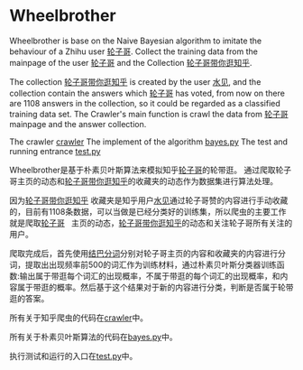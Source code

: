 # Wheelbrother

Wheelbrother is base on the Naive Bayesian algorithm to imitate the behaviour of a Zhihu user [轮子哥](https://www.zhihu.com/people/excited-vczh/answers). Collect the training data from the mainpage of the user [轮子哥](https://www.zhihu.com/people/excited-vczh/answers) and the Collection [轮子哥带你逛知乎](https://www.zhihu.com/collection/61913303).

The collection [轮子哥带你逛知乎](https://www.zhihu.com/collection/61913303) is created by the user [水见](https://www.zhihu.com/people/shui-jian/answers), and the collection contain the answers which [轮子哥](https://www.zhihu.com/people/excited-vczh/answers) has voted, from now on there are 1108 answers in the collection, so it could be regarded as a classified training data set. The Crawler's main function is crawl the data from [轮子哥](https://www.zhihu.com/people/excited-vczh/answers) mainpage and the answer collection.

The crawler [crawler](https://github.com/chenjunqian/Wheelbrother/tree/master/crawler)
The implement of the algorithm [bayes.py](https://github.com/chenjunqian/Wheelbrother/blob/master/bayes.py)
The test and running entrance [test.py](https://github.com/chenjunqian/Wheelbrother/blob/master/test.py)


Wheelbrother是基于朴素贝叶斯算法来模拟知乎[轮子哥](https://www.zhihu.com/people/excited-vczh/answers)的轮带逛。
通过爬取轮子哥主页的动态和[轮子哥带你逛知乎](https://www.zhihu.com/collection/61913303)的收藏夹的动态作为数据集进行算法处理。

因为[轮子哥带你逛知乎](https://www.zhihu.com/collection/61913303) 收藏夹是知乎用户[水见](https://www.zhihu.com/people/shui-jian/answers)通过轮子哥赞的内容进行手动收藏的，目前有1108条数据，可以当做是已经分类好的训练集，所以爬虫的主要工作就是爬取[轮子哥](https://www.zhihu.com/people/excited-vczh/answers)   主页的动态，[轮子哥带你逛知乎](https://www.zhihu.com/collection/61913303)的动态和关注轮子哥所有关注的用户。

爬取完成后，首先使用[结巴分词](https://github.com/fxsjy/jieba)分别对轮子哥主页的内容和收藏夹的内容进行分词，提取出出现频率前500的词汇作为训练材料，通过朴素贝叶斯分类器训练函数:输出属于带逛每个词汇的出现概率，不属于带逛的每个词汇的出现概率，和内容属于带逛的概率。然后基于这个结果对于新的内容进行分类，判断是否属于轮带逛的答案。

所有关于知乎爬虫的代码在[crawler](https://github.com/chenjunqian/Wheelbrother/tree/master/crawler)中。

所有关于朴素贝叶斯算法的代码在[bayes.py](https://github.com/chenjunqian/Wheelbrother/blob/master/bayes.py)中。

执行测试和运行的入口在[test.py](https://github.com/chenjunqian/Wheelbrother/blob/master/test.py)中。
